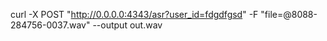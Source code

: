 curl -X POST "http://0.0.0.0:4343/asr?user_id=fdgdfgsd" -F "file=@8088-284756-0037.wav"  --output out.wav